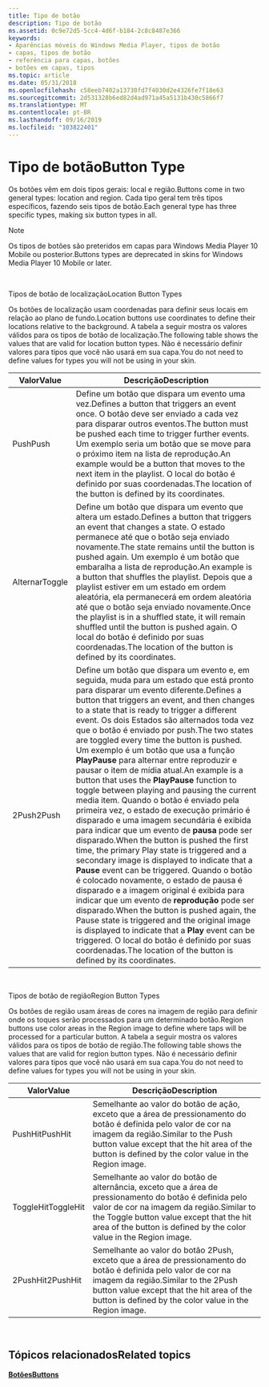 ```yaml
---
title: Tipo de botão
description: Tipo de botão
ms.assetid: 0c9e72d5-5cc4-4d6f-b184-2c8c8487e366
keywords:
- Aparências móveis do Windows Media Player, tipos de botão
- capas, tipos de botão
- referência para capas, botões
- botões em capas, tipos
ms.topic: article
ms.date: 05/31/2018
ms.openlocfilehash: c58eeb7402a13730fd7f4030d2e4326fe7f18e63
ms.sourcegitcommit: 2d531328b6ed82d4ad971a45a5131b430c5866f7
ms.translationtype: MT
ms.contentlocale: pt-BR
ms.lasthandoff: 09/16/2019
ms.locfileid: "103822401"
---
```

# <a name="button-type"></a><span data-ttu-id="a1ccc-107">Tipo de botão</span><span class="sxs-lookup"><span data-stu-id="a1ccc-107">Button Type</span></span>

<span data-ttu-id="a1ccc-108">Os botões vêm em dois tipos gerais: local e região.</span><span class="sxs-lookup"><span data-stu-id="a1ccc-108">Buttons come in two general types: location and region.</span></span> <span data-ttu-id="a1ccc-109">Cada tipo geral tem três tipos específicos, fazendo seis tipos de botão.</span><span class="sxs-lookup"><span data-stu-id="a1ccc-109">Each general type has three specific types, making six button types in all.</span></span>

> [!Note]  
> <span data-ttu-id="a1ccc-110">Os tipos de botões são preteridos em capas para Windows Media Player 10 Mobile ou posterior.</span><span class="sxs-lookup"><span data-stu-id="a1ccc-110">Buttons types are deprecated in skins for Windows Media Player 10 Mobile or later.</span></span>

 

<span data-ttu-id="a1ccc-111">Tipos de botão de localização</span><span class="sxs-lookup"><span data-stu-id="a1ccc-111">Location Button Types</span></span>

<span data-ttu-id="a1ccc-112">Os botões de localização usam coordenadas para definir seus locais em relação ao plano de fundo.</span><span class="sxs-lookup"><span data-stu-id="a1ccc-112">Location buttons use coordinates to define their locations relative to the background.</span></span> <span data-ttu-id="a1ccc-113">A tabela a seguir mostra os valores válidos para os tipos de botão de localização.</span><span class="sxs-lookup"><span data-stu-id="a1ccc-113">The following table shows the values that are valid for location button types.</span></span> <span data-ttu-id="a1ccc-114">Não é necessário definir valores para tipos que você não usará em sua capa.</span><span class="sxs-lookup"><span data-stu-id="a1ccc-114">You do not need to define values for types you will not be using in your skin.</span></span>



| <span data-ttu-id="a1ccc-115">Valor</span><span class="sxs-lookup"><span data-stu-id="a1ccc-115">Value</span></span>  | <span data-ttu-id="a1ccc-116">Descrição</span><span class="sxs-lookup"><span data-stu-id="a1ccc-116">Description</span></span>                                                                                                                                                                                                                                                                                                                                                                                                                                                                                                                                                                                                                                                                                  |
|--------|----------------------------------------------------------------------------------------------------------------------------------------------------------------------------------------------------------------------------------------------------------------------------------------------------------------------------------------------------------------------------------------------------------------------------------------------------------------------------------------------------------------------------------------------------------------------------------------------------------------------------------------------------------------------------------------------|
| <span data-ttu-id="a1ccc-117">Push</span><span class="sxs-lookup"><span data-stu-id="a1ccc-117">Push</span></span>   | <span data-ttu-id="a1ccc-118">Define um botão que dispara um evento uma vez.</span><span class="sxs-lookup"><span data-stu-id="a1ccc-118">Defines a button that triggers an event once.</span></span> <span data-ttu-id="a1ccc-119">O botão deve ser enviado a cada vez para disparar outros eventos.</span><span class="sxs-lookup"><span data-stu-id="a1ccc-119">The button must be pushed each time to trigger further events.</span></span> <span data-ttu-id="a1ccc-120">Um exemplo seria um botão que se move para o próximo item na lista de reprodução.</span><span class="sxs-lookup"><span data-stu-id="a1ccc-120">An example would be a button that moves to the next item in the playlist.</span></span> <span data-ttu-id="a1ccc-121">O local do botão é definido por suas coordenadas.</span><span class="sxs-lookup"><span data-stu-id="a1ccc-121">The location of the button is defined by its coordinates.</span></span>                                                                                                                                                                                                                                                                                                                                                                                                                                             |
| <span data-ttu-id="a1ccc-122">Alternar</span><span class="sxs-lookup"><span data-stu-id="a1ccc-122">Toggle</span></span> | <span data-ttu-id="a1ccc-123">Define um botão que dispara um evento que altera um estado.</span><span class="sxs-lookup"><span data-stu-id="a1ccc-123">Defines a button that triggers an event that changes a state.</span></span> <span data-ttu-id="a1ccc-124">O estado permanece até que o botão seja enviado novamente.</span><span class="sxs-lookup"><span data-stu-id="a1ccc-124">The state remains until the button is pushed again.</span></span> <span data-ttu-id="a1ccc-125">Um exemplo é um botão que embaralha a lista de reprodução.</span><span class="sxs-lookup"><span data-stu-id="a1ccc-125">An example is a button that shuffles the playlist.</span></span> <span data-ttu-id="a1ccc-126">Depois que a playlist estiver em um estado em ordem aleatória, ela permanecerá em ordem aleatória até que o botão seja enviado novamente.</span><span class="sxs-lookup"><span data-stu-id="a1ccc-126">Once the playlist is in a shuffled state, it will remain shuffled until the button is pushed again.</span></span> <span data-ttu-id="a1ccc-127">O local do botão é definido por suas coordenadas.</span><span class="sxs-lookup"><span data-stu-id="a1ccc-127">The location of the button is defined by its coordinates.</span></span>                                                                                                                                                                                                                                                                                                                                                           |
| <span data-ttu-id="a1ccc-128">2Push</span><span class="sxs-lookup"><span data-stu-id="a1ccc-128">2Push</span></span>  | <span data-ttu-id="a1ccc-129">Define um botão que dispara um evento e, em seguida, muda para um estado que está pronto para disparar um evento diferente.</span><span class="sxs-lookup"><span data-stu-id="a1ccc-129">Defines a button that triggers an event, and then changes to a state that is ready to trigger a different event.</span></span> <span data-ttu-id="a1ccc-130">Os dois Estados são alternados toda vez que o botão é enviado por push.</span><span class="sxs-lookup"><span data-stu-id="a1ccc-130">The two states are toggled every time the button is pushed.</span></span> <span data-ttu-id="a1ccc-131">Um exemplo é um botão que usa a função **PlayPause** para alternar entre reproduzir e pausar o item de mídia atual.</span><span class="sxs-lookup"><span data-stu-id="a1ccc-131">An example is a button that uses the **PlayPause** function to toggle between playing and pausing the current media item.</span></span> <span data-ttu-id="a1ccc-132">Quando o botão é enviado pela primeira vez, o estado de execução primário é disparado e uma imagem secundária é exibida para indicar que um evento de **pausa** pode ser disparado.</span><span class="sxs-lookup"><span data-stu-id="a1ccc-132">When the button is pushed the first time, the primary Play state is triggered and a secondary image is displayed to indicate that a **Pause** event can be triggered.</span></span> <span data-ttu-id="a1ccc-133">Quando o botão é colocado novamente, o estado de pausa é disparado e a imagem original é exibida para indicar que um evento de **reprodução** pode ser disparado.</span><span class="sxs-lookup"><span data-stu-id="a1ccc-133">When the button is pushed again, the Pause state is triggered and the original image is displayed to indicate that a **Play** event can be triggered.</span></span> <span data-ttu-id="a1ccc-134">O local do botão é definido por suas coordenadas.</span><span class="sxs-lookup"><span data-stu-id="a1ccc-134">The location of the button is defined by its coordinates.</span></span> |



 

<span data-ttu-id="a1ccc-135">Tipos de botão de região</span><span class="sxs-lookup"><span data-stu-id="a1ccc-135">Region Button Types</span></span>

<span data-ttu-id="a1ccc-136">Os botões de região usam áreas de cores na imagem de região para definir onde os toques serão processados para um determinado botão.</span><span class="sxs-lookup"><span data-stu-id="a1ccc-136">Region buttons use color areas in the Region image to define where taps will be processed for a particular button.</span></span> <span data-ttu-id="a1ccc-137">A tabela a seguir mostra os valores válidos para os tipos de botão de região.</span><span class="sxs-lookup"><span data-stu-id="a1ccc-137">The following table shows the values that are valid for region button types.</span></span> <span data-ttu-id="a1ccc-138">Não é necessário definir valores para tipos que você não usará em sua capa.</span><span class="sxs-lookup"><span data-stu-id="a1ccc-138">You do not need to define values for types you will not be using in your skin.</span></span>



| <span data-ttu-id="a1ccc-139">Valor</span><span class="sxs-lookup"><span data-stu-id="a1ccc-139">Value</span></span>     | <span data-ttu-id="a1ccc-140">Descrição</span><span class="sxs-lookup"><span data-stu-id="a1ccc-140">Description</span></span>                                                                                                                  |
|-----------|------------------------------------------------------------------------------------------------------------------------------|
| <span data-ttu-id="a1ccc-141">PushHit</span><span class="sxs-lookup"><span data-stu-id="a1ccc-141">PushHit</span></span>   | <span data-ttu-id="a1ccc-142">Semelhante ao valor do botão de ação, exceto que a área de pressionamento do botão é definida pelo valor de cor na imagem da região.</span><span class="sxs-lookup"><span data-stu-id="a1ccc-142">Similar to the Push button value except that the hit area of the button is defined by the color value in the Region image.</span></span>   |
| <span data-ttu-id="a1ccc-143">ToggleHit</span><span class="sxs-lookup"><span data-stu-id="a1ccc-143">ToggleHit</span></span> | <span data-ttu-id="a1ccc-144">Semelhante ao valor do botão de alternância, exceto que a área de pressionamento do botão é definida pelo valor de cor na imagem da região.</span><span class="sxs-lookup"><span data-stu-id="a1ccc-144">Similar to the Toggle button value except that the hit area of the button is defined by the color value in the Region image.</span></span> |
| <span data-ttu-id="a1ccc-145">2PushHit</span><span class="sxs-lookup"><span data-stu-id="a1ccc-145">2PushHit</span></span>  | <span data-ttu-id="a1ccc-146">Semelhante ao valor do botão 2Push, exceto que a área de pressionamento do botão é definida pelo valor de cor na imagem da região.</span><span class="sxs-lookup"><span data-stu-id="a1ccc-146">Similar to the 2Push button value except that the hit area of the button is defined by the color value in the Region image.</span></span>  |



 

## <a name="related-topics"></a><span data-ttu-id="a1ccc-147">Tópicos relacionados</span><span class="sxs-lookup"><span data-stu-id="a1ccc-147">Related topics</span></span>

<dl> <dt>

[<span data-ttu-id="a1ccc-148">**Botões**</span><span class="sxs-lookup"><span data-stu-id="a1ccc-148">**Buttons**</span></span>](buttons.md)
</dt> </dl>

 

 




